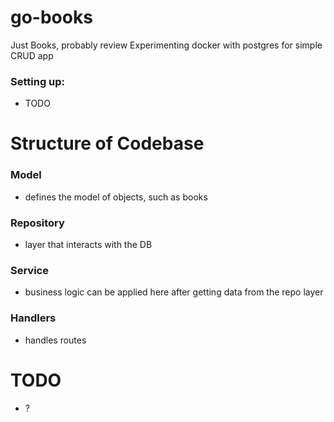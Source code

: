 # go-books
Just Books, probably review
Experimenting docker with postgres for simple CRUD app

### Setting up:
- TODO

# Structure of Codebase
### Model
- defines the model of objects, such as books
### Repository
- layer that interacts with the DB
### Service
- business logic can be applied here after getting data from the repo layer
### Handlers
- handles routes

# TODO
- ?
